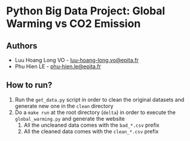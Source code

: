 # Python Big Data Project: Global Warming vs CO2 Emission

## Authors
* Luu Hoang Long VO - luu-hoang-long.vo@epita.fr
* Phu Hien LE - phu-hien.le@epita.fr

## How to run?
1. Run the `get_data.py` script in order to clean the original datasets and generate new one in the `clean` directory
2. Do a `make run` at the root directory (`delta`) in order to execute the `global_warming.py` and generate the website
   1. All the uncleaned data comes with the `bad_*.csv` prefix
   2. All the cleaned data comes with the `clean_*.csv` prefix